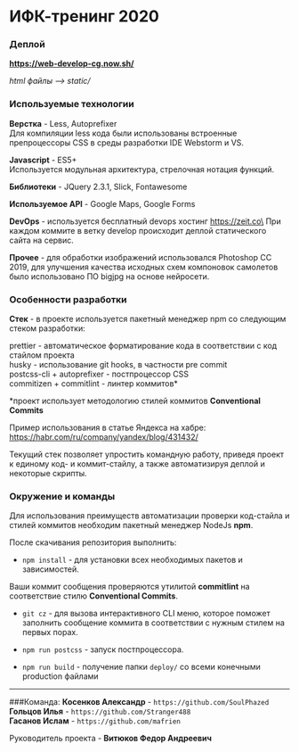 # ИФК-тренинг 2020

### Деплой
**https://web-develop-cg.now.sh/**

*html файлы --> static/*

### Используемые технологии

**Верстка** - Less, Autoprefixer\
Для компиляции less кода были использованы встроенные препроцессоры CSS в среды разработки IDE Webstorm и VS.

**Javascript** - ES5+\
Используется модульная архитектура, стрелочная нотация функций.

**Библиотеки** - JQuery 2.3.1, Slick, Fontawesome

**Используемое API** - Google Maps, Google Forms

**DevOps** - используется бесплатный devops хостинг https://zeit.co\
При каждом коммите в ветку develop происходит деплой статического сайта на сервис.

**Прочее** - для обработки изображений использовался Photoshop CC 2019, для улучшения качества исходных
схем компоновок самолетов было использовано ПО bigjpg на основе нейросети. 

### Особенности разработки

**Стек** - в проекте используется пакетный менеджер npm со следующим стеком разработки:

prettier - автоматическое форматирование кода в соответствии с код стайлом проекта\
husky - использование git hooks, в частности pre commit\
postcss-cli + autoprefixer - постпроцессор CSS\
commitizen + commitlint - линтер коммитов*

*проект использует методологию стилей коммитов **Conventional Commits**

Пример использования в статье Яндекса на хабре:
https://habr.com/ru/company/yandex/blog/431432/

Текущий стек позволяет упростить командную работу, приведя проект к единому код- и коммит-стайлу, а
также автоматизируя деплой и некоторые скрипты.

### Окружение и команды

Для использования преимуществ автоматизации проверки код-стайла и стилей
коммитов необходим пакетный менеджер NodeJs **npm**.

После скачивания репозитория выполнить:

- `npm install` - для установки всех необходимых пакетов и зависимостей.

Ваши коммит сообщения проверяются утилитой **commitlint** на соответствие стилю **Conventional Commits**.

- `git cz` - для вызова интерактивного CLI меню, которое поможет заполнить сообщение
коммита в соответствии с нужным стилем на первых порах.

- `npm run postcss` - запуск постпроцессора.

- `npm run build` - получение папки `deploy/` со всеми конечными production файлами

-----------------------------
###Команда:
**Косенков Александр** - `https://github.com/SoulPhazed`\
**Гольцов Илья** - `https://github.com/Stranger488`\
**Гасанов Ислам** - `https://github.com/mafrien`

Руководитель проекта - **Витюков Федор Андреевич**
